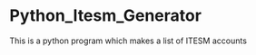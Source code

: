 Python_Itesm_Generator
======================

This is a python program which makes a list of ITESM accounts

